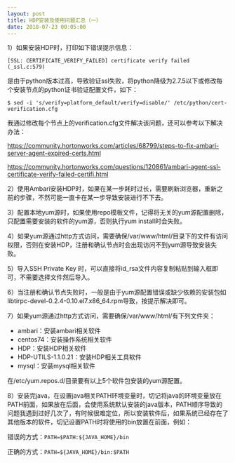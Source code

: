 ```yaml
---
layout: post
title: HDP安装及使用问题汇总（一）
date: 2018-07-23 00:05:00
---
```


1）如果安装HDP时，打印如下错误提示信息：

```
[SSL: CERTIFICATE_VERIFY_FAILED] certificate verify failed (_ssl.c:579)
```

是由于python版本过高，导致验证ssl失败，将python降级为2.7.5以下或修改每个安装节点的python证书验证配置文件，如下：

```
$ sed -i 's/verify=platform_default/verify=disable/' /etc/python/cert-verification.cfg
```

我通过修改每个节点上的verification.cfg文件解决该问题，还可以参考以下解决办法：

https://community.hortonworks.com/articles/68799/steps-to-fix-ambari-server-agent-expired-certs.html

https://community.hortonworks.com/questions/120861/ambari-agent-ssl-certificate-verify-failed-certifi.html

2）使用Ambari安装HDP时，如果在某一步耗时过长，需要刷新浏览器，重新之前的步骤，不然可能一直卡在某一步导致安装进行不下去。

3）配置本地yum源时，如果使用repo模板文件，记得将无关的yum源配置删除，只配置需要安装的软件的yum源，否则执行yum install时会失败。

4）如果yum源通过http方式访问，需要确保/var/www/html/目录下的文件有访问权限，否则在安装HDP，注册和确认节点时会出现访问不到yum源导致安装失败。

5）导入SSH Private Key 时，可以直接将id_rsa文件内容复制粘贴到输入框即可，不需要选择文件然后导入。

6）当注册和确认节点失败时，一般是由于yum源配置错误或缺少依赖的安装包如libtirpc-devel-0.2.4-0.10.el7.x86_64.rpm导致，按提示解决即可。

7）如果yum源通过http方式访问，需要确保/var/www/html/有下列文件夹：

- ambari：安装ambari相关软件
- centos74：安装操作系统相关软件
- HDP：安装HDP相关软件
- HDP-UTILS-1.1.0.21：安装HDP相关工具软件
- mysql：安装mysql相关软件

在/etc/yum.repos.d/目录要有以上5个软件包安装的yum源配置。

8）安装完java，在设置java相关PATH环境变量时，切记将java的环境变量放在PATH前面，如果放在后面，会使用系统默认安装的java版本，PATH顺序导致的问题我遇到过好几次了，有时候很难定位，所以安装软件后，如果系统已经存在了其他版本的软件，切记设置PATH时将使用的bin放置在前面，例如：

错误的方式：`PATH=$PATH:${JAVA_HOME}/bin`

正确的方式：`PATH=${JAVA_HOME}/bin:$PATH`

